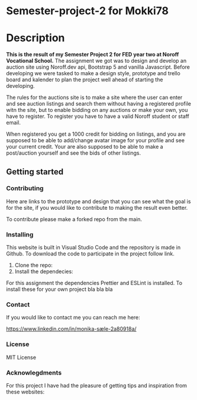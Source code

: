 # Semester-project-2 for Mokki78
<h1><color: red>Description</h1>

<p><b>This is the result of my Semester Project 2 for FED year two at Noroff Vocational School.</b>
The assignment we got was to design and develop an auction site using Noroff.dev api, Bootstrap 5 and vanilla Javascript.
 Before developing we were tasked to make a design style, prototype and trello board and kalender to plan the project well ahead of starting the developing.

The rules for the auctions site is to make a site where the user can enter and see auction listings and search them without having a registered profile witn the site, but to enable bidding on any auctions or make your own, you have to register. To register you have to have a valid Noroff student or staff email.

When registered you get a 1000 credit for bidding on listings, and you are supposed to be able to add/change avatar image for your profile and see your current credit. Your are also supposed to be able to make a post/auction yourself and see the bids of other listings.</p>


<h2>Getting started</h2>

<h3>Contributing</h3>

<p>Here are links to the prototype and design that you can see what the goal is for the site, if you would like to contribute to making the result even better.

To contribute please make a forked repo from the main.</p>

<h3>Installing</h3>

<p>This website is built in Visual Studio Code and the repository is made in Github. To download the code to participate in the project follow link.</p>

<ol>
<li>Clone the repo:</li>

<li> Install the dependecies:</li>
</ol>

<p>For this assignment the dependencies Prettier and ESLint is installed. To install these for your own project bla bla bla</p>



<h3>Contact</h3>
<p>If you would like to contact me you can reach me here:

https://www.linkedin.com/in/monika-sæle-2a80918a/</p>


<h3>License</h3>

<p>MIT License</p>


<h3>Acknowlegdments</h3>

<p>For this project I have had the pleasure of getting tips and inspiration from these websites:</p>
